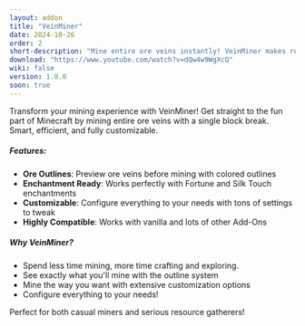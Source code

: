 ```yaml
---
layout: addon
title: "VeinMiner"
date: 2024-10-26
order: 2
short-description: "Mine entire ore veins instantly! VeinMiner makes resource gathering faster and more satisfying"
download: "https://www.youtube.com/watch?v=dQw4w9WgXcQ"
wiki: false
version: 1.0.0
soon: true
---
```


Transform your mining experience with VeinMiner! Get straight to the fun part of Minecraft by mining entire ore veins with a single block break. Smart, efficient, and fully customizable.

##### Features:
- **Ore Outlines**: Preview ore veins before mining with colored outlines
- **Enchantment Ready**: Works perfectly with Fortune and Silk Touch enchantments
- **Customizable**: Configure everything to your needs with tons of settings to tweak
- **Highly Compatible**: Works with vanilla and lots of other Add-Ons


##### Why VeinMiner?
- Spend less time mining, more time crafting and exploring.
- See exactly what you'll mine with the outline system
- Mine the way you want with extensive customization options
- Configure everything to your needs!

Perfect for both casual miners and serious resource gatherers!